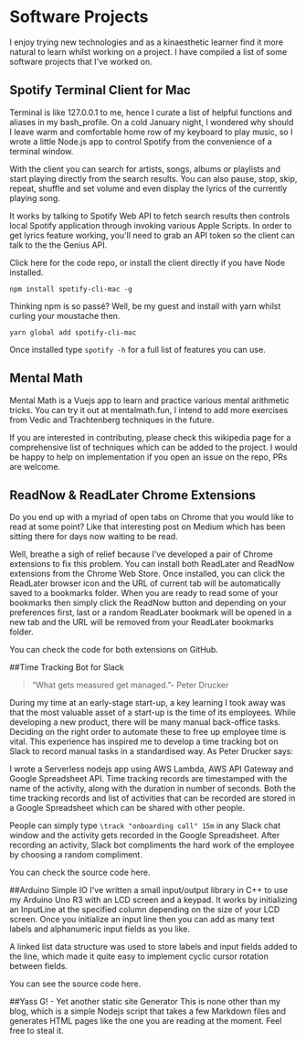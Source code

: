 # Software Projects

I enjoy trying new technologies and as a kinaesthetic learner find it more natural to learn whilst working on a project. I have compiled a list of some software projects that I've worked on.

## Spotify Terminal Client for Mac
Terminal is like 127.0.0.1 to me, hence I curate a list of helpful functions and aliases in my bash_profile. On a cold January night, I wondered why should I leave warm and comfortable home row of my keyboard to play music, so I wrote a little Node.js app to control Spotify from the convenience of a terminal window.

With the client you can search for artists, songs, albums or playlists and start playing directly from the search results. You can also pause, stop, skip, repeat, shuffle and set volume and even display the lyrics of the currently playing song.

It works by talking to Spotify Web API to fetch search results then controls local Spotify application through invoking various Apple Scripts. In order to get lyrics feature working, you'll need to grab an API token so the client can talk to the the Genius API.

Click here for the code repo, or install the client directly if you have Node installed.

```npm install spotify-cli-mac -g```

Thinking npm is so passé? Well, be my guest and install with yarn whilst curling your moustache then.

```yarn global add spotify-cli-mac```

Once installed type `spotify -h` for a full list of features you can use.

## Mental Math
Mental Math is a Vuejs app to learn and practice various mental arithmetic tricks. You can try it out at mentalmath.fun, I intend to add more exercises from Vedic and Trachtenberg techniques in the future.

If you are interested in contributing, please check this wikipedia page for a comprehensive list of techniques which can be added to the project. I would be happy to help on implementation if you open an issue on the repo, PRs are welcome.

## ReadNow & ReadLater Chrome Extensions
Do you end up with a myriad of open tabs on Chrome that you would like to read at some point? Like that interesting post on Medium which has been sitting there for days now waiting to be read.

Well, breathe a sigh of relief because I've developed a pair of Chrome extensions to fix this problem. You can install both ReadLater and ReadNow extensions from the Chrome Web Store. Once installed, you can click the ReadLater browser icon and the URL of current tab will be automatically saved to a bookmarks folder. When you are ready to read some of your bookmarks then simply click the ReadNow button and depending on your preferences first, last or a random ReadLater bookmark will be opened in a new tab and the URL will be removed from your ReadLater bookmarks folder.

You can check the code for both extensions on GitHub.

##Time Tracking Bot for Slack

> “What gets measured get managed.”- Peter Drucker

During my time at an early-stage start-up, a key learning I took away was that the most valuable asset of a start-up is the time of its employees. While developing a new product, there will be many manual back-office tasks. Deciding on the right order to automate these to free up employee time is vital. This experience has inspired me to develop a time tracking bot on Slack to record manual tasks in a standardised way. As Peter Drucker says:

I wrote a Serverless nodejs app using AWS Lambda, AWS API Gateway and Google Spreadsheet API. Time tracking records are timestamped with the name of the activity, along with the duration in number of seconds. Both the time tracking records and list of activities that can be recorded are stored in a Google Spreadsheet which can be shared with other people.

People can simply type `\track "onboarding call" 15m` in any Slack chat window and the activity gets recorded in the Google Spreadsheet. After recording an activity, Slack bot compliments the hard work of the employee by choosing a random compliment.

You can check the source code here.

##Arduino Simple IO
I've written a small input/output library in C++ to use my Arduino Uno R3 with an LCD screen and a keypad. It works by initializing an InputLine at the specified column depending on the size of your LCD screen. Once you initialize an input line then you can add as many text labels and alphanumeric input fields as you like.

A linked list data structure was used to store labels and input fields added to the line, which made it quite easy to implement cyclic cursor rotation between fields.

You can see the source code here.

##Yass G! - Yet another static site Generator
This is none other than my blog, which is a simple Nodejs script that takes a few Markdown files and generates HTML pages like the one you are reading at the moment. Feel free to steal it.

